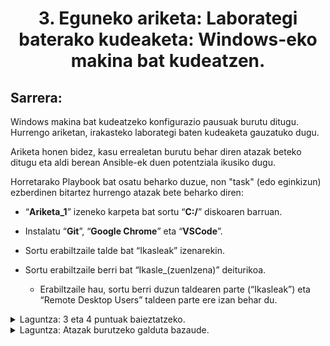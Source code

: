 
<h1 align="center">  3. Eguneko ariketa:
Laborategi baterako kudeaketa: Windows-eko makina bat kudeatzen.</h1>

## Sarrera:
Windows makina bat kudeatzeko konfigurazio pausuak burutu ditugu. Hurrengo ariketan, irakasteko laborategi baten kudeaketa gauzatuko dugu. 

Ariketa honen bidez, kasu errealetan burutu behar diren atazak beteko ditugu eta aldi berean Ansible-ek duen potentziala ikusiko dugu. 

Horretarako Playbook bat osatu beharko duzue, non "task" (edo eginkizun) ezberdinen bitartez hurrengo atazak bete beharko diren:

* “**Ariketa_1**” izeneko karpeta bat sortu “**C:/**” diskoaren barruan. 

* Instalatu “**Git**”, “**Google Chrome**” eta “**VSCode**”.


* Sortu erabiltzaile talde bat “Ikasleak” izenarekin.

* Sortu erabiltzaile berri bat “Ikasle_(zuenIzena)” 
deiturikoa. 

    * Erabiltzaile hau, sortu berri duzun taldearen parte (“Ikasleak”) eta “Remote Desktop Users” taldeen parte ere izan behar du.

 <details>
   <summary>Laguntza: 3 eta 4 puntuak baieztatzeko. </summary>
 
 * 3\. eta 4. puntua baieztatu nahi izan ezkero, “**Computer Management**” leihoa irekiko dugu. "**Groups**" karpetan dena ondo sortu dela egiaztatzeko.
 
![Computer Management kaptura](Computer_management.PNG)
</details>

 <details>
   <summary>Laguntza: Atazak burutzeko galduta bazaude. </summary>
 Atazen bat burutzeko galduta bazaude esteka honetako bideoak ikusi: https://rb.gy/fspcet .
</details>
